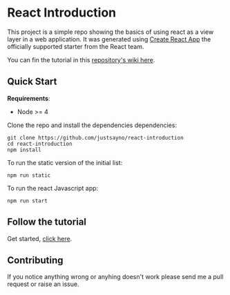 # React Introduction

This project is a simple repo showing the basics of using react as a view layer in a web application. It was generated
using [Create React App](https://github.com/facebookincubator/create-react-app) the officially supported starter
from the React team.


You can fin the tutorial in this [repository's wiki here](https://github.com/justsayno/react-introduction/wiki).

## Quick Start

**Requirements**:

- Node >= 4

Clone the repo and install the dependencies dependencies:

```
git clone https://github.com/justsayno/react-introduction
cd react-introduction
npm install
```

To run the static version of the initial list:

```
npm run static
```

To run the react Javascript app:

```
npm run start
```

## Follow the tutorial

Get started, [click here](/tutorial/1.ProjectSetup).

## Contributing

If you notice anything wrong or anyhing doesn't work please send me a pull request or raise an issue.